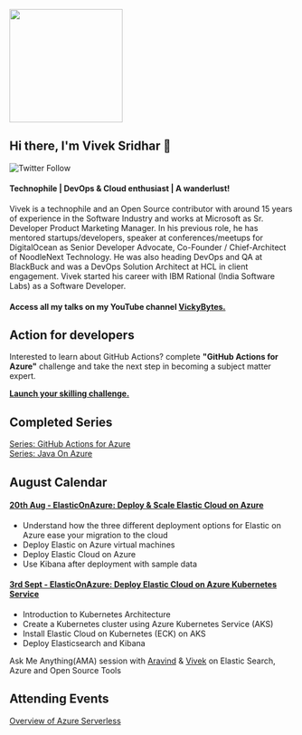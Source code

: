 <p align="left">
  <img width="200" height="200" src="https://drive.google.com/thumbnail?id=180x0d9UBnjWVPexLIshWzmuNgqHULf5w">
</p>

## Hi there, I'm Vivek Sridhar 👋 

![Twitter Follow](https://img.shields.io/twitter/follow/vivek_sridhar?label=Follow%20me%20on%20Twitter&style=social) 

#### Technophile | DevOps & Cloud enthusiast | A wanderlust!

Vivek is a technophile and an Open Source contributor with around 15 years of experience in the Software Industry and works at Microsoft as Sr. Developer Product Marketing Manager. In his previous role, he has mentored startups/developers, speaker at conferences/meetups for DigitalOcean as Senior Developer Advocate, Co-Founder / Chief-Architect of NoodleNext Technology. He was also heading DevOps and QA at BlackBuck and was a DevOps Solution Architect at HCL in client engagement. Vivek started his career with IBM Rational (India Software Labs) as a Software Developer.

#### Access all my talks on my YouTube channel [VickyBytes.](https://www.youtube.com/channel/UCdBGGfTge-s8rW00YmSza4g)

## Action for developers

Interested to learn about GitHub Actions? complete **"GitHub Actions for Azure"** challenge and take the next step in becoming a subject matter expert.

**[Launch your skilling challenge.](https://aka.ms/MR/githubactions)**

## Completed Series

[Series: GitHub Actions for Azure](GitHub_Actions_Series) <br/>
[Series: Java On Azure](Java_On_Azure)

## August Calendar

#### [20th Aug - ElasticOnAzure: Deploy & Scale Elastic Cloud on Azure](https://www.meetup.com/microsoft-reactor-bengaluru/events/279653245/)

* Understand how the three different deployment options for Elastic on Azure ease your migration to the cloud
* Deploy Elastic on Azure virtual machines
* Deploy Elastic Cloud on Azure
* Use Kibana after deployment with sample data

#### [3rd Sept - ElasticOnAzure: Deploy Elastic Cloud on Azure Kubernetes Service](https://www.meetup.com/microsoft-reactor-bengaluru/events/279653588/)

* Introduction to Kubernetes Architecture
* Create a Kubernetes cluster using Azure Kubernetes Service (AKS)
* Install Elastic Cloud on Kubernetes (ECK) on AKS
* Deploy Elasticsearch and Kibana

Ask Me Anything(AMA) session with [Aravind](https://twitter.com/aravindputrevu) & [Vivek](https://twitter.com/vivek_sridhar) on Elastic Search, Azure and Open Source Tools

## Attending Events 

[Overview of Azure Serverless](https://www.meetup.com/microsoft-reactor-bengaluru/events/279491890/)



